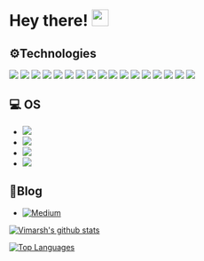# Hey there! <img src="https://raw.githubusercontent.com/MartinHeinz/MartinHeinz/master/wave.gif" width="30px">

## ⚙️Technologies
![](https://img.shields.io/badge/JavaScript-323330?style=for-the-badge&logo=javascript&logoColor=F7DF1E)
![](https://img.shields.io/badge/HTML5-E34F26?style=for-the-badge&logo=html5&logoColor=white)
![](https://img.shields.io/badge/CSS3-1572B6?style=for-the-badge&logo=css3&logoColor=white)
![](https://img.shields.io/badge/TypeScript-007ACC?style=for-the-badge&logo=typescript&logoColor=white)
![](https://img.shields.io/badge/Sass-CC6699?style=for-the-badge&logo=sass&logoColor=white)
![](https://img.shields.io/badge/Python-14354C?style=for-the-badge&logo=python&logoColor=white)
![](https://img.shields.io/badge/Express.js-404D59?style=for-the-badge)
![](https://img.shields.io/badge/React-20232A?style=for-the-badge&logo=react&logoColor=61DAFB)
![](	https://img.shields.io/badge/React_Router-CA4245?style=for-the-badge&logo=react-router&logoColor=white)
![](https://img.shields.io/badge/styled--components-DB7093?style=for-the-badge&logo=styled-components&logoColor=white)
![](https://img.shields.io/badge/Redux-593D88?style=for-the-badge&logo=redux&logoColor=white)
![](https://img.shields.io/badge/Flask-000000?style=for-the-badge&logo=flask&logoColor=white)
![](https://img.shields.io/badge/Node.js-43853D?style=for-the-badge&logo=node.js&logoColor=white)
![](https://img.shields.io/badge/Heroku-430098?style=for-the-badge&logo=heroku&logoColor=white)
![](https://img.shields.io/badge/MongoDB-4EA94B?style=for-the-badge&logo=mongodb&logoColor=white)
![](	https://img.shields.io/badge/PostgreSQL-316192?style=for-the-badge&logo=postgresql&logoColor=white)
![](https://img.shields.io/badge/MySQL-00000F?style=for-the-badge&logo=mysql&logoColor=white)

## 💻 OS
- ![](https://img.shields.io/badge/Android-3DDC84?style=for-the-badge&logo=android&logoColor=white)
- ![](https://img.shields.io/badge/iOS-000000?style=for-the-badge&logo=ios&logoColor=white)
- ![](https://img.shields.io/badge/Windows-0078D6?style=for-the-badge&logo=windows&logoColor=white)
- ![](https://img.shields.io/badge/Ubuntu-E95420?style=for-the-badge&logo=ubuntu&logoColor=white)

## 📝Blog
 - [![Medium][medium-icon]][medium]
 
 [![Vimarsh's github stats](https://github-readme-stats.vercel.app/api?username=VimarshThapa&theme=gotham&show_icons=true)](https://github.com/VimarshThapa/github-readme-stats)
 
 [![Top Languages](https://github-readme-stats.vercel.app/api/top-langs/?username=VimarshThapa&theme=gotham)](https://github.com/VimarshThapa/github-readme-stats)

<!-- ICONS -->
[medium-icon]: https://img.shields.io/badge/Medium-12100E?style=for-the-badge&logo=medium&logoColor=white

<!-- Link to social media -->
[medium]: https://thapavimarsh.medium.com
